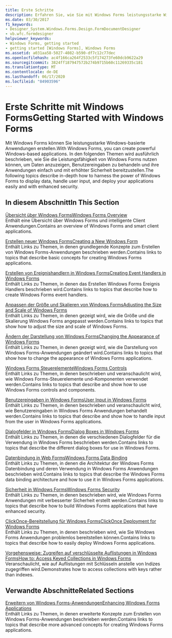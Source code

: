 ```yaml
---
title: Erste Schritte
description: Erfahren Sie, wie Sie mit Windows Forms leistungsstarke Windows-basierte Anwendungen erstellen, die Daten anzeigen, Benutzereingaben behandeln und die Bereitstellung Ihrer Anwendungen erleichtern.
ms.date: 03/30/2017
f1_keywords:
- Designer_System.Windows.Forms.Design.FormDocumentDesigner
- vb.wfc.formdesigner
helpviewer_keywords:
- Windows Forms, getting started
- getting started [Windows Forms], Windows Forms
ms.assetid: a031aa58-5027-4082-b590-df7c12c77dec
ms.openlocfilehash: ac4f166ca264f2533c5f174273fe60dcb9622a29
ms.sourcegitcommit: 3824ff187947572b274b9715b60c11269335c181
ms.translationtype: MT
ms.contentlocale: de-DE
ms.lasthandoff: 06/17/2020
ms.locfileid: "84903596"
---
```

# <a name="getting-started-with-windows-forms"></a><span data-ttu-id="69517-103">Erste Schritte mit Windows Forms</span><span class="sxs-lookup"><span data-stu-id="69517-103">Getting Started with Windows Forms</span></span>
<span data-ttu-id="69517-104">Mit Windows Forms können Sie leistungsstarke Windows-basierte Anwendungen erstellen.</span><span class="sxs-lookup"><span data-stu-id="69517-104">With Windows Forms, you can create powerful Windows-based applications.</span></span> <span data-ttu-id="69517-105">In den folgenden Themen wird ausführlich beschrieben, wie Sie die Leistungsfähigkeit von Windows Forms nutzen können, um Daten anzuzeigen, Benutzereingaben zu behandeln und ihre Anwendungen einfach und mit erhöhter Sicherheit bereitzustellen.</span><span class="sxs-lookup"><span data-stu-id="69517-105">The following topics describe in-depth how to harness the power of Windows Forms to display data, handle user input, and deploy your applications easily and with enhanced security.</span></span>  
  
## <a name="in-this-section"></a><span data-ttu-id="69517-106">In diesem Abschnitt</span><span class="sxs-lookup"><span data-stu-id="69517-106">In This Section</span></span>  
 [<span data-ttu-id="69517-107">Übersicht über Windows Forms</span><span class="sxs-lookup"><span data-stu-id="69517-107">Windows Forms Overview</span></span>](windows-forms-overview.md)  
 <span data-ttu-id="69517-108">Enthält eine Übersicht über Windows Forms und intelligente Client Anwendungen.</span><span class="sxs-lookup"><span data-stu-id="69517-108">Contains an overview of Windows Forms and smart client applications.</span></span>  
  
 [<span data-ttu-id="69517-109">Erstellen neuer Windows Forms</span><span class="sxs-lookup"><span data-stu-id="69517-109">Creating a New Windows Form</span></span>](creating-a-new-windows-form.md)  
 <span data-ttu-id="69517-110">Enthält Links zu Themen, in denen grundlegende Konzepte zum Erstellen von Windows Forms-Anwendungen beschrieben werden.</span><span class="sxs-lookup"><span data-stu-id="69517-110">Contains links to topics that describe basic concepts for creating Windows Forms applications.</span></span>  
  
 [<span data-ttu-id="69517-111">Erstellen von Ereignishandlern in Windows Forms</span><span class="sxs-lookup"><span data-stu-id="69517-111">Creating Event Handlers in Windows Forms</span></span>](creating-event-handlers-in-windows-forms.md)  
 <span data-ttu-id="69517-112">Enthält Links zu Themen, in denen das Erstellen Windows Forms Ereignis Handlers beschrieben wird.</span><span class="sxs-lookup"><span data-stu-id="69517-112">Contains links to topics that describe how to create Windows Forms event handlers.</span></span>  
  
 [<span data-ttu-id="69517-113">Anpassen der Größe und Skalieren von Windows Forms</span><span class="sxs-lookup"><span data-stu-id="69517-113">Adjusting the Size and Scale of Windows Forms</span></span>](adjusting-the-size-and-scale-of-windows-forms.md)  
 <span data-ttu-id="69517-114">Enthält Links zu Themen, in denen gezeigt wird, wie die Größe und die Skalierung Windows Forms angepasst werden.</span><span class="sxs-lookup"><span data-stu-id="69517-114">Contains links to topics that show how to adjust the size and scale of Windows Forms.</span></span>  
  
 [<span data-ttu-id="69517-115">Ändern der Darstellung von Windows Forms</span><span class="sxs-lookup"><span data-stu-id="69517-115">Changing the Appearance of Windows Forms</span></span>](changing-the-appearance-of-windows-forms.md)  
 <span data-ttu-id="69517-116">Enthält Links zu Themen, in denen gezeigt wird, wie die Darstellung von Windows Forms-Anwendungen geändert wird.</span><span class="sxs-lookup"><span data-stu-id="69517-116">Contains links to topics that show how to change the appearance of Windows Forms applications.</span></span>  
  
 [<span data-ttu-id="69517-117">Windows Forms Steuerelemente</span><span class="sxs-lookup"><span data-stu-id="69517-117">Windows Forms Controls</span></span>](./controls/index.md)  
 <span data-ttu-id="69517-118">Enthält Links zu Themen, in denen beschrieben und veranschaulicht wird, wie Windows Forms-Steuerelemente und-Komponenten verwendet werden.</span><span class="sxs-lookup"><span data-stu-id="69517-118">Contains links to topics that describe and show how to use Windows Forms controls and components.</span></span>  
  
 [<span data-ttu-id="69517-119">Benutzereingaben in Windows Forms</span><span class="sxs-lookup"><span data-stu-id="69517-119">User Input in Windows Forms</span></span>](user-input-in-windows-forms.md)  
 <span data-ttu-id="69517-120">Enthält Links zu Themen, in denen beschrieben und veranschaulicht wird, wie Benutzereingaben in Windows Forms Anwendungen behandelt werden.</span><span class="sxs-lookup"><span data-stu-id="69517-120">Contains links to topics that describe and show how to handle input from the user in Windows Forms applications.</span></span>  
  
 [<span data-ttu-id="69517-121">Dialogfelder in Windows Forms</span><span class="sxs-lookup"><span data-stu-id="69517-121">Dialog Boxes in Windows Forms</span></span>](dialog-boxes-in-windows-forms.md)  
 <span data-ttu-id="69517-122">Enthält Links zu Themen, in denen die verschiedenen Dialogfelder für die Verwendung in Windows Forms beschrieben werden.</span><span class="sxs-lookup"><span data-stu-id="69517-122">Contains links to topics that describe the different dialog boxes for use in Windows Forms.</span></span>  
  
 [<span data-ttu-id="69517-123">Datenbindung in Web Forms</span><span class="sxs-lookup"><span data-stu-id="69517-123">Windows Forms Data Binding</span></span>](windows-forms-data-binding.md)  
 <span data-ttu-id="69517-124">Enthält Links zu Themen, in denen die Architektur der Windows Forms Datenbindung und deren Verwendung in Windows Forms Anwendungen beschrieben wird.</span><span class="sxs-lookup"><span data-stu-id="69517-124">Contains links to topics that describe the Windows Forms data binding architecture and how to use it in Windows Forms applications.</span></span>  
  
 [<span data-ttu-id="69517-125">Sicherheit in Windows Forms</span><span class="sxs-lookup"><span data-stu-id="69517-125">Windows Forms Security</span></span>](windows-forms-security.md)  
 <span data-ttu-id="69517-126">Enthält Links zu Themen, in denen beschrieben wird, wie Windows Forms Anwendungen mit verbesserter Sicherheit erstellt werden.</span><span class="sxs-lookup"><span data-stu-id="69517-126">Contains links to topics that describe how to build Windows Forms applications that have enhanced security.</span></span>  
  
 [<span data-ttu-id="69517-127">ClickOnce-Bereitstellung für Windows Forms</span><span class="sxs-lookup"><span data-stu-id="69517-127">ClickOnce Deployment for Windows Forms</span></span>](clickonce-deployment-for-windows-forms.md)  
 <span data-ttu-id="69517-128">Enthält Links zu Themen, in denen beschrieben wird, wie Sie Windows Forms Anwendungen problemlos bereitstellen können.</span><span class="sxs-lookup"><span data-stu-id="69517-128">Contains links to topics that describe how to easily deploy Windows Forms applications.</span></span>  
  
 [<span data-ttu-id="69517-129">Vorgehensweise: Zugreifen auf verschlüsselte Auflistungen in Windows Forms</span><span class="sxs-lookup"><span data-stu-id="69517-129">How to: Access Keyed Collections in Windows Forms</span></span>](how-to-access-keyed-collections-in-windows-forms.md)  
 <span data-ttu-id="69517-130">Veranschaulicht, wie auf Auflistungen mit Schlüsseln anstelle von Indizes zugegriffen wird.</span><span class="sxs-lookup"><span data-stu-id="69517-130">Demonstrates how to access collections with keys rather than indexes.</span></span>  
  
## <a name="related-sections"></a><span data-ttu-id="69517-131">Verwandte Abschnitte</span><span class="sxs-lookup"><span data-stu-id="69517-131">Related Sections</span></span>  
 [<span data-ttu-id="69517-132">Erweitern von Windows Forms-Anwendungen</span><span class="sxs-lookup"><span data-stu-id="69517-132">Enhancing Windows Forms Applications</span></span>](./advanced/index.md)  
 <span data-ttu-id="69517-133">Enthält Links zu Themen, in denen erweiterte Konzepte zum Erstellen von Windows Forms-Anwendungen beschrieben werden.</span><span class="sxs-lookup"><span data-stu-id="69517-133">Contains links to topics that describe more advanced concepts for creating Windows Forms applications.</span></span>
